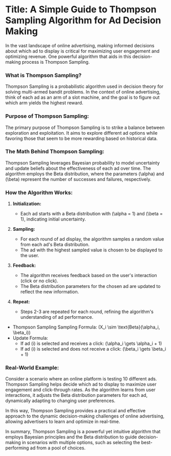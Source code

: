 # Title: A Simple Guide to Thompson Sampling Algorithm for Ad Decision Making

In the vast landscape of online advertising, making informed decisions about which ad to display is critical for maximizing user engagement and optimizing revenue. One powerful algorithm that aids in this decision-making process is Thompson Sampling.

### What is Thompson Sampling?

Thompson Sampling is a probabilistic algorithm used in decision theory for solving multi-armed bandit problems. In the context of online advertising, think of each ad as an arm of a slot machine, and the goal is to figure out which arm yields the highest reward.

### Purpose of Thompson Sampling:

The primary purpose of Thompson Sampling is to strike a balance between exploration and exploitation. It aims to explore different ad options while favoring those that seem to be more rewarding based on historical data.

### The Math Behind Thompson Sampling:

Thompson Sampling leverages Bayesian probability to model uncertainty and update beliefs about the effectiveness of each ad over time. The algorithm employs the Beta distribution, where the parameters \(\alpha\) and \(\beta\) represent the number of successes and failures, respectively.

### How the Algorithm Works:

1. **Initialization:**
   - Each ad starts with a Beta distribution with \(\alpha = 1\) and \(\beta = 1\), indicating initial uncertainty.
  
2. **Sampling:**
   - For each round of ad display, the algorithm samples a random value from each ad's Beta distribution.
   - The ad with the highest sampled value is chosen to be displayed to the user.

3. **Feedback:**
   - The algorithm receives feedback based on the user's interaction (click or no click).
   - The Beta distribution parameters for the chosen ad are updated to reflect the new information.

4. **Repeat:**
   - Steps 2-3 are repeated for each round, refining the algorithm's understanding of ad performance.

- Thompson Sampling Sampling Formula: \(X_i \sim \text{Beta}(\alpha_i, \beta_i)\)
- Update Formula: 
  - If ad \(i\) is selected and receives a click: \(\alpha_i \gets \alpha_i + 1\)
  - If ad \(i\) is selected and does not receive a click: \(\beta_i \gets \beta_i + 1\)


### Real-World Example:

Consider a scenario where an online platform is testing 10 different ads. Thompson Sampling helps decide which ad to display to maximize user engagement and click-through rates. As the algorithm learns from user interactions, it adjusts the Beta distribution parameters for each ad, dynamically adapting to changing user preferences.

In this way, Thompson Sampling provides a practical and effective approach to the dynamic decision-making challenges of online advertising, allowing advertisers to learn and optimize in real-time.

In summary, Thompson Sampling is a powerful yet intuitive algorithm that employs Bayesian principles and the Beta distribution to guide decision-making in scenarios with multiple options, such as selecting the best-performing ad from a pool of choices.
